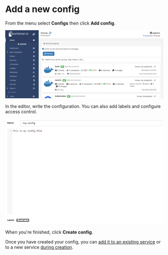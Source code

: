 # Add a new config

From the menu select **Configs** then click **Add config**.

![](../../../.gitbook/assets/2.9-configs-add-1.gif)

&#x20;In the editor, write the configuration. You can also add labels and configure access control.

![](../../../.gitbook/assets/configs-add-2.png)

When you're finished, click **Create config**.

Once you have created your config, you can [add it to an existing service](../services/configure.md#configs) or to a new service [during creation](../services/add.md).

